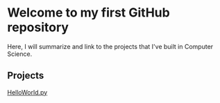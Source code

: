 # Welcome to my first GitHub repository

Here, I will summarize and link to the projects that I've built in Computer Science.

## Projects
[HelloWorld.py](https://github.com/bensk/CS11StudentWork/blob/master/helloworld.py)

